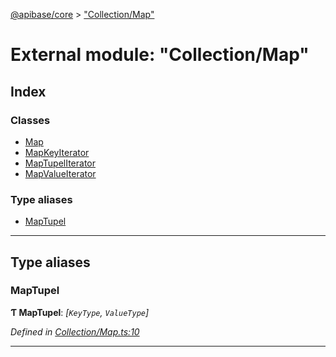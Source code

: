 [@apibase/core](../README.md) > ["Collection/Map"](../modules/_collection_map_.md)

# External module: "Collection/Map"

## Index

### Classes

* [Map](../classes/_collection_map_.map.md)
* [MapKeyIterator](../classes/_collection_map_.mapkeyiterator.md)
* [MapTupelIterator](../classes/_collection_map_.maptupeliterator.md)
* [MapValueIterator](../classes/_collection_map_.mapvalueiterator.md)

### Type aliases

* [MapTupel](_collection_map_.md#maptupel)

---

## Type aliases

<a id="maptupel"></a>

###  MapTupel

**Ƭ MapTupel**: *[`KeyType`, `ValueType`]*

*Defined in [Collection/Map.ts:10](https://github.com/chapterjason/APIBase/blob/4d25de7/packages/core/src/Collection/Map.ts#L10)*

___

